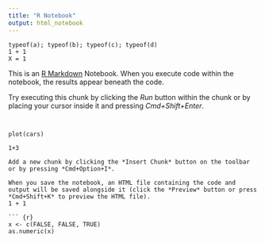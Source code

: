 ```yaml
---
title: "R Notebook"
output: html_notebook
---
```

```{r}                                                                                                 
typeof(a); typeof(b); typeof(c); typeof(d)
1 + 1
X = 1 
```

This is an [R Markdown](http://rmarkdown.rstudio.com) Notebook. When you execute code within the notebook, the results appear beneath the code. 

Try executing this chunk by clicking the *Run* button within the chunk or by placing your cursor inside it and pressing *Cmd+Shift+Enter*. 

```{r}


plot(cars)
```

```{r}
1+3

Add a new chunk by clicking the *Insert Chunk* button on the toolbar or by pressing *Cmd+Option+I*.

When you save the notebook, an HTML file containing the code and output will be saved alongside it (click the *Preview* button or press *Cmd+Shift+K* to preview the HTML file).
1 + 1

``` {r}
x <- c(FALSE, FALSE, TRUE)
as.numeric(x)




